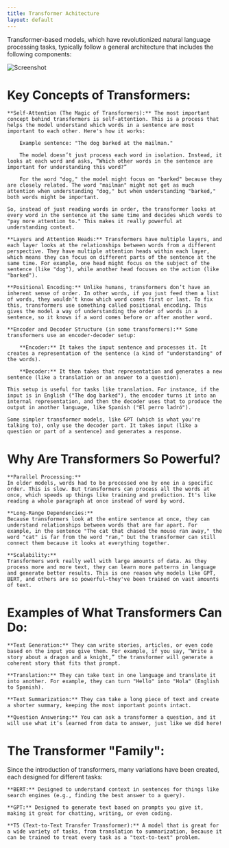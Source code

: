```yaml
---
title: Transformer Achitecture
layout: default
---
```


Transformer-based models, which have revolutionized natural language processing tasks, typically follow a general architecture that includes the following components:

![Screenshot](assets/images/Trandform_LLM.png)

# Key Concepts of Transformers:

    **Self-Attention (The Magic of Transformers):** The most important concept behind transformers is self-attention. This is a process that helps the model understand which words in a sentence are most important to each other. Here's how it works:

        Example sentence: "The dog barked at the mailman."

        The model doesn’t just process each word in isolation. Instead, it looks at each word and asks, “Which other words in the sentence are important for understanding this word?”

        For the word "dog," the model might focus on "barked" because they are closely related. The word "mailman" might not get as much attention when understanding "dog," but when understanding "barked," both words might be important.

    So, instead of just reading words in order, the transformer looks at every word in the sentence at the same time and decides which words to "pay more attention to." This makes it really powerful at understanding context.

    **Layers and Attention Heads:** Transformers have multiple layers, and each layer looks at the relationships between words from a different perspective. They have multiple attention heads within each layer, which means they can focus on different parts of the sentence at the same time. For example, one head might focus on the subject of the sentence (like "dog"), while another head focuses on the action (like "barked").

    **Positional Encoding:** Unlike humans, transformers don’t have an inherent sense of order. In other words, if you just feed them a list of words, they wouldn’t know which word comes first or last. To fix this, transformers use something called positional encoding. This gives the model a way of understanding the order of words in a sentence, so it knows if a word comes before or after another word.

    **Encoder and Decoder Structure (in some transformers):** Some transformers use an encoder-decoder setup:

        **Encoder:** It takes the input sentence and processes it. It creates a representation of the sentence (a kind of "understanding" of the words).

        **Decoder:** It then takes that representation and generates a new sentence (like a translation or an answer to a question).

    This setup is useful for tasks like translation. For instance, if the input is in English ("The dog barked"), the encoder turns it into an internal representation, and then the decoder uses that to produce the output in another language, like Spanish ("El perro ladró").

    Some simpler transformer models, like GPT (which is what you're talking to), only use the decoder part. It takes input (like a question or part of a sentence) and generates a response.

# Why Are Transformers So Powerful?

    **Parallel Processing:**
    In older models, words had to be processed one by one in a specific order. This is slow. But transformers can process all the words at once, which speeds up things like training and prediction. It's like reading a whole paragraph at once instead of word by word.

    **Long-Range Dependencies:**
    Because transformers look at the entire sentence at once, they can understand relationships between words that are far apart. For example, in the sentence "The cat that chased the mouse ran away," the word "cat" is far from the word "ran," but the transformer can still connect them because it looks at everything together.

    **Scalability:**
    Transformers work really well with large amounts of data. As they process more and more text, they can learn more patterns in language and generate better results. This is one reason why models like GPT, BERT, and others are so powerful—they've been trained on vast amounts of text.

# Examples of What Transformers Can Do:

    **Text Generation:** They can write stories, articles, or even code based on the input you give them. For example, if you say, “Write a story about a dragon and a knight,” the transformer will generate a coherent story that fits that prompt.

    **Translation:** They can take text in one language and translate it into another. For example, they can turn "Hello" into "Hola" (English to Spanish).

    **Text Summarization:** They can take a long piece of text and create a shorter summary, keeping the most important points intact.

    **Question Answering:** You can ask a transformer a question, and it will use what it’s learned from data to answer, just like we did here!

# The Transformer "Family":

Since the introduction of transformers, many variations have been created, each designed for different tasks:

    **BERT:** Designed to understand context in sentences for things like search engines (e.g., finding the best answer to a query).

    **GPT:** Designed to generate text based on prompts you give it, making it great for chatting, writing, or even coding.

    **T5 (Text-to-Text Transfer Transformer):** A model that is great for a wide variety of tasks, from translation to summarization, because it can be trained to treat every task as a "text-to-text" problem.